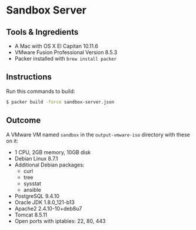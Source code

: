# Sandbox Server

## Tools & Ingredients
* A Mac with OS X El Capitan 10.11.6
* VMware Fusion Professional Version 8.5.3
* Packer installed with `brew install packer`

## Instructions
Run this commands to build:
```sh
$ packer build -force sandbox-server.json
```

## Outcome
A VMware VM named `sandbox` in the `output-vmware-iso` directory with these on it:
* 1 CPU, 2GB memory, 10GB disk
* Debian Linux 8.7.1
* Additional Debian packages:
  + curl
  + tree
  + sysstat
  + ansible
* PostgreSQL 9.4.10
* Oracle JDK 1.8.0_121-b13
* Apache2 2.4.10-10+deb8u7
* Tomcat 8.5.11
* Open ports with iptables: 22, 80, 443
